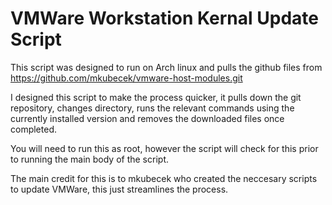 # **VMWare Workstation Kernal Update Script**

This script was designed to run on Arch linux and pulls the github files from https://github.com/mkubecek/vmware-host-modules.git

I designed this script to make the process quicker, it pulls down the git repository, changes directory, runs the relevant commands using the currently installed version and removes the downloaded files once completed.

You will need to run this as root, however the script will check for this prior to running the main body of the script.

The main credit for this is to mkubecek who created the neccesary scripts to update VMWare, this just streamlines the process.

